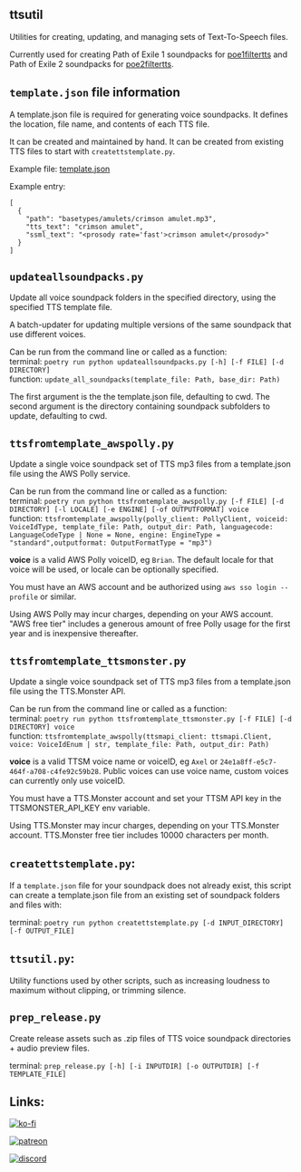 ## ttsutil
Utilities for creating, updating, and managing sets of Text-To-Speech files.

Currently used for creating Path of Exile 1 soundpacks for [poe1filtertts](https://github.com/cdrg/poe1filtertts) and Path of Exile 2 soundpacks for [poe2filtertts](https://github.com/cdrg/poe2filtertts). 

## `template.json` file information
A template.json file is required for generating voice soundpacks. It defines the location, file name, and contents of each TTS file.

It can be created and maintained by hand. It can be created from existing TTS files to start with `createttstemplate.py`.

Example file: [template.json](https://github.com/cdrg/poe2filtertts/blob/main/template.json)

Example entry:
```
[
  {
    "path": "basetypes/amulets/crimson amulet.mp3",
    "tts_text": "crimson amulet",
    "ssml_text": "<prosody rate='fast'>crimson amulet</prosody>"
  }
]
```

## `updateallsoundpacks.py`
Update all voice soundpack folders in the specified directory, using the specified TTS template file.

A batch-updater for updating multiple versions of the same soundpack that use different voices.

Can be run from the command line or called as a function:  
terminal: `poetry run python updateallsoundpacks.py [-h] [-f FILE] [-d DIRECTORY]`  
function: `update_all_soundpacks(template_file: Path, base_dir: Path)`

The first argument is the the template.json file, defaulting to cwd. The second argument is the directory containing soundpack subfolders to update, defaulting to cwd.

## `ttsfromtemplate_awspolly.py`
Update a single voice soundpack set of TTS mp3 files from a template.json file using the AWS Polly service.

Can be run from the command line or called as a function:  
terminal: `poetry run python ttsfromtemplate_awspolly.py [-f FILE] [-d DIRECTORY] [-l LOCALE] [-e ENGINE] [-of OUTPUTFORMAT] voice`  
function: `ttsfromtemplate_awspolly(polly_client: PollyClient, voiceid: VoiceIdType, template_file: Path, output_dir: Path, languagecode: LanguageCodeType | None = None, engine: EngineType = "standard",outputformat: OutputFormatType = "mp3")`

**voice** is a valid AWS Polly voiceID, eg `Brian`. The default locale for that voice will be used, or locale can be optionally specified.

You must have an AWS account and be authorized using `aws sso login --profile` or similar.

Using AWS Polly may incur charges, depending on your AWS account. "AWS free tier" includes a generous amount of free Polly usage for the first year and is inexpensive thereafter.

## `ttsfromtemplate_ttsmonster.py`
Update a single voice soundpack set of TTS mp3 files from a template.json file using the TTS.Monster API.

Can be run from the command line or called as a function:  
terminal: `poetry run python ttsfromtemplate_ttsmonster.py [-f FILE] [-d DIRECTORY] voice`  
function: `ttsfromtemplate_awspolly(ttsmapi_client: ttsmapi.Client, voice: VoiceIdEnum | str, template_file: Path, output_dir: Path)`

**voice** is a valid TTSM voice name or voiceID, eg `Axel` or `24e1a8ff-e5c7-464f-a708-c4fe92c59b28`. Public voices can use voice name, custom voices can currently only use voiceID.

You must have a TTS.Monster account and set your TTSM API key in the TTSMONSTER_API_KEY env variable.

Using TTS.Monster may incur charges, depending on your TTS.Monster account. TTS.Monster free tier includes 10000 characters per month.

## `createttstemplate.py`:
If a `template.json` file for your soundpack does not already exist, this script can create a template.json file from an existing set of soundpack folders and files with:

terminal: `poetry run python createttstemplate.py [-d INPUT_DIRECTORY] [-f OUTPUT_FILE]`

## `ttsutil.py`:
Utility functions used by other scripts, such as increasing loudness to maximum without clipping, or trimming silence.

## `prep_release.py`
Create release assets such as .zip files of TTS voice soundpack directories + audio preview files.

terminal: `prep_release.py [-h] [-i INPUTDIR] [-o OUTPUTDIR] [-f TEMPLATE_FILE]`

## Links:

[![ko-fi](https://ko-fi.com/img/githubbutton_sm.svg)](https://ko-fi.com/I2I7ROZFD)

[![patreon](https://github.com/user-attachments/assets/b7841f4d-5bcc-4642-a04c-2f22e5c48a24)](https://patreon.com/cdrpt)

[![discord](https://cdn.prod.website-files.com/6257adef93867e50d84d30e2/66e3d74e9607e61eeec9c91b_Logo.svg)](https://discord.gg/gRMjT5gVms)